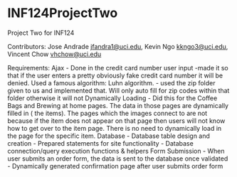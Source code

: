 # INF124ProjectTwo
Project Two for INF124 

Contributors: Jose Andrade jfandra1@uci.edu, Kevin Ngo kkngo3@uci.edu, Vincent Chow vhchow@uci.edu 



Requirements: 
    Ajax 
        - Done in the credit card number user input
                -made it so that if the user enters a pretty obviously fake credit card number it will be denied. Used a famous algorithm: Luhn algorithm.
        - used the zip folder given to us and implemented that. Will only auto fill for zip codes within that folder otherwise it will not
    Dynamically Loading
        - Did this for the Coffee Bags and Brewing at home pages. The data in those pages are dynamically filled in ( the items). The pages which the images connect to are not because if the item does not appear on that page then users will not know how to get over to the item page. There is no need to dynamically load in the page for the specific item. 
    Database
        - Database table design and creation
        - Prepared statements for site functionality
        - Database connection/query execution functions & helpers
    Form Submission
        - When user submits an order form, the data is sent to the database once validated 
        - Dynamically generated confirmation page after user submits order form